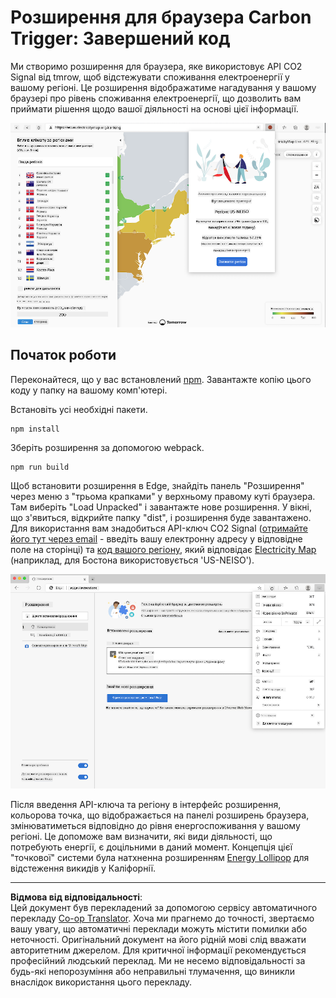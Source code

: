 <!--
CO_OP_TRANSLATOR_METADATA:
{
  "original_hash": "3f5e6821e0febccfc5d05e7c944d9e3d",
  "translation_date": "2025-08-27T22:14:51+00:00",
  "source_file": "5-browser-extension/solution/translation/README.ja.md",
  "language_code": "uk"
}
-->
# Розширення для браузера Carbon Trigger: Завершений код

Ми створимо розширення для браузера, яке використовує API CO2 Signal від tmrow, щоб відстежувати споживання електроенергії у вашому регіоні. Це розширення відображатиме нагадування у вашому браузері про рівень споживання електроенергії, що дозволить вам приймати рішення щодо вашої діяльності на основі цієї інформації.

![скріншот розширення](../../../../../translated_images/extension-screenshot.0e7f5bfa110e92e3875e1bc9405edd45a3d2e02963e48900adb91926a62a5807.uk.png)

## Початок роботи

Переконайтеся, що у вас встановлений [npm](https://npmjs.com). Завантажте копію цього коду у папку на вашому комп'ютері.

Встановіть усі необхідні пакети.

```
npm install
```

Зберіть розширення за допомогою webpack.

```
npm run build
```

Щоб встановити розширення в Edge, знайдіть панель "Розширення" через меню з "трьома крапками" у верхньому правому куті браузера. Там виберіть "Load Unpacked" і завантажте нове розширення. У вікні, що з'явиться, відкрийте папку "dist", і розширення буде завантажено. Для використання вам знадобиться API-ключ CO2 Signal ([отримайте його тут через email](https://www.co2signal.com/) - введіть вашу електронну адресу у відповідне поле на сторінці) та [код вашого регіону](http://api.electricitymap.org/v3/zones), який відповідає [Electricity Map](https://www.electricitymap.org/map) (наприклад, для Бостона використовується 'US-NEISO').

![встановлення](../../../../../translated_images/install-on-edge.78634f02842c48283726c531998679a6f03a45556b2ee99d8ff231fe41446324.uk.png)

Після введення API-ключа та регіону в інтерфейс розширення, кольорова точка, що відображається на панелі розширень браузера, змінюватиметься відповідно до рівня енергоспоживання у вашому регіоні. Це допоможе вам визначити, які види діяльності, що потребують енергії, є доцільними в даний момент. Концепція цієї "точкової" системи була натхненна розширенням [Energy Lollipop](https://energylollipop.com/) для відстеження викидів у Каліфорнії.

---

**Відмова від відповідальності**:  
Цей документ був перекладений за допомогою сервісу автоматичного перекладу [Co-op Translator](https://github.com/Azure/co-op-translator). Хоча ми прагнемо до точності, звертаємо вашу увагу, що автоматичні переклади можуть містити помилки або неточності. Оригінальний документ на його рідній мові слід вважати авторитетним джерелом. Для критичної інформації рекомендується професійний людський переклад. Ми не несемо відповідальності за будь-які непорозуміння або неправильні тлумачення, що виникли внаслідок використання цього перекладу.